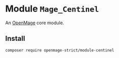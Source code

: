 # Module `Mage_Centinel`

An [OpenMage][1] core module.

## Install

``` bash
composer require openmage-strict/module-centinel
```

[1]: https://github.com/OpenMage/magento-lts
